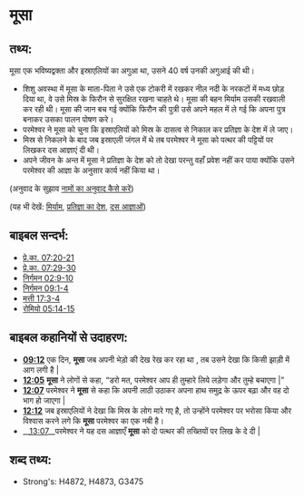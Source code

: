 # मूसा #

## तथ्य: ##

मूसा एक भविष्यद्वक्ता और इस्राएलियों का अगुआ था, उसने 40 वर्ष उनकी अगुआई की थी।  

* शिशु अवस्था में मूसा के माता-पिता ने उसे एक टोकरी में रखकर नील नदी के नरकटों में मध्य छोड़ दिया था, वे उसे मिस्र के फिरौन से सुरक्षित रखना चाहते थे। मूसा की बहन मिर्याम उसकी रखवाली कर रही थी। मूसा की जान बच गई क्योंकि फिरौन की पुत्री उसे अपने महल में ले गई कि अपना पुत्र बनाकर उसका पालन पोषण करे।
* परमेश्वर ने मूसा को चुना कि इस्राएलियों को मिस्र के दासत्व से निकाल कर प्रतिज्ञा के देश में ले जाए।
* मिस्र से निकलने के बाद जब इस्राएली जंगल में थे तब परमेश्वर ने मूसा को पत्थर की पट्टियों पर लिखकर दस आज्ञाएं दी थी।
* अपने जीवन के अन्त में मूसा ने प्रतिज्ञा के देश को तो देखा परन्तु वहाँ प्रवेश नहीं कर पाया क्योंकि उसने परमेश्वर की आज्ञा के अनुसार कार्य नहीं किया था।

(अनुवाद के सुझाव [नामों का अनुवाद कैसे करें](rc://hi/ta/man/translate/translate-names))

(यह भी देखें: [मिर्याम](../names/miriam.md), [प्रतिज्ञा का देश](../kt/promisedland.md), [दस आज्ञाओं](../other/tencommandments.md))

## बाइबल सन्दर्भ: ##

* [प्रे.का. 07:20-21](rc://hi/tn/help/act/07/20)
* [प्रे.का. 07:29-30](rc://hi/tn/help/act/07/29)
* [निर्गमन 02:9-10](rc://hi/tn/help/exo/02/09)
* [निर्गमन 09:1-4](rc://hi/tn/help/exo/09/01)
* [मत्ती 17:3-4](rc://hi/tn/help/mat/17/03)
* [रोमियो 05:14-15](rc://hi/tn/help/rom/05/14)

## बाइबल कहानियों से उदाहरण: ##

* __[09:12](rc://hi/tn/help/obs/09/12)__ एक दिन, __मूसा__ जब अपनी भेड़ो की देख रेख कर रहा था , तब उसने देखा कि किसी झाड़ी में आग लगी है |
* __[12:05](rc://hi/tn/help/obs/12/05)__ __मूसा__ ने लोगों से कहा, “डरो मत, परमेश्वर आप ही तुम्हारे लिये लड़ेगा और तुम्हे बचाएगा |”
* __[12:07](rc://hi/tn/help/obs/12/07)__   परमेश्वर ने __मूसा__ से कहा कि अपनी लाठी उठाकर अपना हाथ समुद्र के ऊपर बढ़ा और वह दो भाग हो जाएगा |
* __[12:12](rc://hi/tn/help/obs/12/12)__ जब इस्राएलियों ने देखा कि मिस्र के लोग मारे गए है, तो उन्होंने परमेश्वर पर भरोसा किया और विश्वास करने लगे कि __मूसा__ परमेश्वर का एक नबी है।
* __[13:07](rc://hi/tn/help/obs/13/07)__परमेश्वर ने यह दस आज्ञाएँ __मूसा__ को दो पत्थर की तख्तियों पर लिख के दे दी |

## शब्द तथ्य: ##

* Strong's: H4872, H4873, G3475
